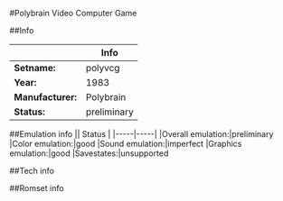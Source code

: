 #Polybrain Video Computer Game

##Info

||Info|
|-----|-----|
|**Setname:**|polyvcg
|**Year:**|1983
|**Manufacturer:**|Polybrain
|**Status:**|preliminary

##Emulation info
|| Status |
|-----|-----|
|Overall emulation:|preliminary
|Color emulation:|good
|Sound emulation:|imperfect
|Graphics emulation:|good
|Savestates:|unsupported

##Tech info

##Romset info

<!--- START OF EDITED COMMENT DO NOT TOUCH TEXT ABOVE-->
